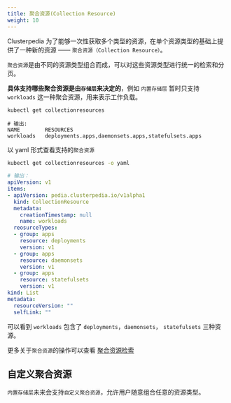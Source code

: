 ```yaml
---
title: 聚合资源(Collection Resource)
weight: 10
---
```


Clusterpedia 为了能够一次性获取多个类型的资源，在单个资源类型的基础上提供了一种新的资源 —— `聚合资源（Collection Resource）`。

`聚合资源`是由不同的资源类型组合而成，可以对这些资源类型进行统一的检索和分页。

**具体支持哪些聚合资源是由`存储层`来决定的**，例如 `内置存储层` 暂时只支持 `workloads` 这一种聚合资源，用来表示工作负载。
```bash
kubectl get collectionresources
```
```
# 输出:
NAME        RESOURCES
workloads   deployments.apps,daemonsets.apps,statefulsets.apps
```

以 yaml 形式查看支持的`聚合资源`
```bash
kubectl get collectionresources -o yaml
```
```yaml
# 输出：
apiVersion: v1
items:
- apiVersion: pedia.clusterpedia.io/v1alpha1
  kind: CollectionResource
  metadata:
    creationTimestamp: null
    name: workloads
  reosurceTypes:
  - group: apps
    resource: deployments
    version: v1
  - group: apps
    resource: daemonsets
    version: v1
  - group: apps
    resource: statefulsets
    version: v1
kind: List
metadata:
  resourceVersion: ""
  selfLink: ""
```
可以看到 `workloads` 包含了 `deployments`，`daemonsets`， `statefulsets` 三种资源。

更多关于`聚合资源`的操作可以查看 [聚合资源检索](../../usage/search/collection-resource)

## 自定义聚合资源
`内置存储层`未来会支持`自定义聚合资源`，允许用户随意组合任意的资源类型。
